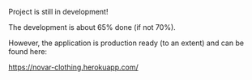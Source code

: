 Project is still in development!

The development is about 65% done (if not 70%). 

However, the application is production ready (to an extent) and can be found here:

https://novar-clothing.herokuapp.com/